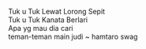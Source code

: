 Tuk u Tuk Lewat Lorong Sepit <br>
Tuk u Tuk Kanata Berlari <br>
Apa yg mau dia cari <br> 
teman-teman main judi ~ hamtaro swag <br>